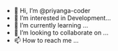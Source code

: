 - 👋 Hi, I’m @priyanga-coder
- 👀 I’m interested in Development...
- 🌱 I’m currently learning ...
- 💞️ I’m looking to collaborate on ...
- 📫 How to reach me ...

<!---
priyanga-coder/priyanga-coder is a ✨ special ✨ repository because its `README.md` (this file) appears on your GitHub profile.
You can click the Preview link to take a look at your changes.
--->
